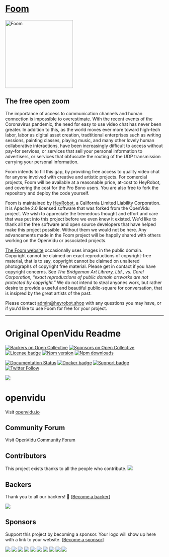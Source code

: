 # [Foom](https://foom.live)

<img width="215" alt="Foom" src="https://user-images.githubusercontent.com/9451001/125181864-d8f5fb80-e1bd-11eb-9bd8-8250f71478f2.png">

## The free open zoom

The importance of access to communication channels and human connection is impossible to overestimate. With the recent events of the Coronavirus pandemic, the need for easy to use video chat has never been greater. In addition to this, as the world moves ever more toward high-tech labor, labor as digital asset creation, tradtitional enterprises such as writing sessions, painting classes, playing music, and many other lovely human collaborative interactions, have been increasingly difficult to access without pay-for services, or services that sell your personal information to advertisers, or services that obfuscate the routing of the UDP transmission carrying your personal information.

Foom intends to fill this gap, by providing free access to quality video chat for anyone involved with creative and artistic projects. For comercial projects, Foom will be available at a reasonable price, at-cost to HeyRobot, and covering the cost for the Pro Bono users. You are also free to fork the repository and deploy the code yourself.

Foom is maintained by [HeyRobot](https://www.heyrobot.shop), a California Limited Liability Corporation. It is Apache 2.0 licensed software that was forked from the OpenVidu project. We wish to appreciate the tremedous thought and effort and care that was put into this project before we even knew it existed. We'd like to thank all the free software and open source developers that have helped make this project possible. Without them we would not be here. Any advancements made in the Foom project will be happily shared with others working on the OpenVidu or associated projects.

[The Foom website](https://foom.live) occasionally uses images in the public domain. Copyright cannot be claimed on exact reproductions of copyright-free material, that is to say, copyright cannot be claimed on unaltered photographs of copyright free material. Please get in contact if you have copyright concerns. See <i>The Bridgeman Art Library, Ltd., vs. Corel Corporation, “exact reproductions of public domain artworks are not protected by copyright.”</i> We do not intend to steal anyones work, but rather desire to provide a useful and beautiful public-square for conversation, that is insipred by the great artists of the past.

Please contact admin@heyrobot.shop with any questions you may have, or if you'd like to use Foom for free for your project.

-------------------------------------------------------------------------------------------------------------------------------------
# Original OpenVidu Readme

[![Backers on Open Collective](https://opencollective.com/openvidu/backers/badge.svg)](#backers) [![Sponsors on Open Collective](https://opencollective.com/openvidu/sponsors/badge.svg)](#sponsors) [![License badge](https://img.shields.io/badge/license-Apache2-orange.svg)](http://www.apache.org/licenses/LICENSE-2.0)
[![Npm version](https://img.shields.io/npm/v/openvidu-browser?label=npm-version)](https://npmjs.org/package/openvidu-browser)
[![Npm downloads](https://img.shields.io/npm/dw/openvidu-browser?label=npm2-downloads)](https://npmjs.org/package/openvidu-browser)


[![Documentation Status](https://readthedocs.org/projects/openviduio-docs/badge/?version=stable)](https://docs.openvidu.io/en/stable/?badge=stable)
[![Docker badge](https://img.shields.io/docker/pulls/openvidu/openvidu-server-kms.svg)](https://hub.docker.com/r/openvidu/openvidu-server-kms)
[![Support badge](https://img.shields.io/badge/support-sof-yellowgreen.svg)](https://openvidu.discourse.group/)
[![Twitter Follow](https://img.shields.io/twitter/follow/openvidu.svg?style=social)](https://twitter.com/openvidu)

[![][OpenViduLogo]](https://openvidu.io)

openvidu
===

Visit [openvidu.io](https://openvidu.io)

## Community Forum

Visit [OpenVidu Community Forum](https://openvidu.discourse.group/)

[OpenViduLogo]: https://secure.gravatar.com/avatar/5daba1d43042f2e4e85849733c8e5702?s=120

## Contributors

This project exists thanks to all the people who contribute. 
<a href="https://github.com/OpenVidu/openvidu/contributors"><img src="https://opencollective.com/openvidu/contributors.svg?width=890&button=false" /></a>


## Backers

Thank you to all our backers! 🙏 [[Become a backer](https://opencollective.com/openvidu#backer)]

<a href="https://opencollective.com/openvidu#backers" target="_blank"><img src="https://opencollective.com/openvidu/backers.svg?width=890"></a>


## Sponsors

Support this project by becoming a sponsor. Your logo will show up here with a link to your website. [[Become a sponsor](https://opencollective.com/openvidu#sponsor)]

<a href="https://opencollective.com/openvidu/sponsor/0/website" target="_blank"><img src="https://opencollective.com/openvidu/sponsor/0/avatar.svg"></a>
<a href="https://opencollective.com/openvidu/sponsor/1/website" target="_blank"><img src="https://opencollective.com/openvidu/sponsor/1/avatar.svg"></a>
<a href="https://opencollective.com/openvidu/sponsor/2/website" target="_blank"><img src="https://opencollective.com/openvidu/sponsor/2/avatar.svg"></a>
<a href="https://opencollective.com/openvidu/sponsor/3/website" target="_blank"><img src="https://opencollective.com/openvidu/sponsor/3/avatar.svg"></a>
<a href="https://opencollective.com/openvidu/sponsor/4/website" target="_blank"><img src="https://opencollective.com/openvidu/sponsor/4/avatar.svg"></a>
<a href="https://opencollective.com/openvidu/sponsor/5/website" target="_blank"><img src="https://opencollective.com/openvidu/sponsor/5/avatar.svg"></a>
<a href="https://opencollective.com/openvidu/sponsor/6/website" target="_blank"><img src="https://opencollective.com/openvidu/sponsor/6/avatar.svg"></a>
<a href="https://opencollective.com/openvidu/sponsor/7/website" target="_blank"><img src="https://opencollective.com/openvidu/sponsor/7/avatar.svg"></a>
<a href="https://opencollective.com/openvidu/sponsor/8/website" target="_blank"><img src="https://opencollective.com/openvidu/sponsor/8/avatar.svg"></a>
<a href="https://opencollective.com/openvidu/sponsor/9/website" target="_blank"><img src="https://opencollective.com/openvidu/sponsor/9/avatar.svg"></a>


